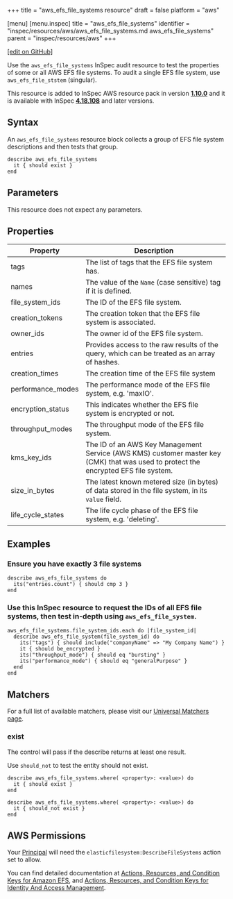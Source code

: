 +++
title = "aws_efs_file_systems resource"
draft = false
platform = "aws"

[menu]
  [menu.inspec]
    title = "aws_efs_file_systems"
    identifier = "inspec/resources/aws/aws_efs_file_systems.md aws_efs_file_systems"
    parent = "inspec/resources/aws"
+++

[\[edit on GitHub\]](https://github.com/inspec/inspec/blob/master/docs-chef-io/content/inspec/resources/aws_efs_file_systems.md)

Use the `aws_efs_file_systems` InSpec audit resource to test the properties of
some or all AWS EFS file systems. To audit a single EFS file system, use
`aws_efs_file_ststem` (singular).

This resource is added to InSpec AWS resource pack in version **[1.10.0](https://github.com/inspec/inspec-aws/releases/tag/v1.10.0)** and it is available with InSpec **[4.18.108](https://github.com/inspec/inspec/releases/tag/v4.18.108)** and later versions.

## Syntax

An `aws_efs_file_systems` resource block collects a group of EFS file system descriptions and then tests that group.

    describe aws_efs_file_systems
      it { should exist }
    end

## Parameters

This resource does not expect any parameters.

## Properties

| Property          | Description                                                                                                                         |
| ----------------- | ----------------------------------------------------------------------------------------------------------------------------------- |
| tags              | The list of tags that the EFS file system has.                                                                                      |
| names             | The value of the `Name` (case sensitive) tag if it is defined.                                                                      |
| file_system_ids   | The ID of the EFS file system.                                                                                                      |
| creation_tokens   | The creation token that the EFS file system is associated.                                                                          |
| owner_ids         | The owner id of the EFS file system.                                                                                                |
| entries           | Provides access to the raw results of the query, which can be treated as an array of hashes.                                        |
| creation_times    | The creation time of the EFS file system                                                                                            |
| performance_modes | The performance mode of the EFS file system, e.g. 'maxIO'.                                                                          |
| encryption_status | This indicates whether the EFS file system is encrypted or not.                                                                     |
| throughput_modes  | The throughput mode of the EFS file system.                                                                                         |
| kms_key_ids       | The ID of an AWS Key Management Service (AWS KMS) customer master key (CMK) that was used to protect the encrypted EFS file system. |
| size_in_bytes     | The latest known metered size (in bytes) of data stored in the file system, in its `value` field.                                   |
| life_cycle_states | The life cycle phase of the EFS file system, e.g. 'deleting'.                                                                       |

## Examples

### Ensure you have exactly 3 file systems

    describe aws_efs_file_systems do
      its("entries.count") { should cmp 3 }
    end

### Use this InSpec resource to request the IDs of all EFS file systems, then test in-depth using `aws_efs_file_system`.

    aws_efs_file_systems.file_system_ids.each do |file_system_id|
      describe aws_efs_file_system(file_system_id) do
        its("tags") { should include("companyName" => "My Company Name") }
        it { should be_encrypted }
        its("throughput_mode") { should eq "bursting" }
        its("performance_mode") { should eq "generalPurpose" }
      end
    end

## Matchers

For a full list of available matchers, please visit our [Universal Matchers page](/inspec/matchers/).

### exist

The control will pass if the describe returns at least one result.

Use `should_not` to test the entity should not exist.

    describe aws_efs_file_systems.where( <property>: <value>) do
      it { should exist }
    end

    describe aws_efs_file_systems.where( <property>: <value>) do
      it { should_not exist }
    end

## AWS Permissions

Your [Principal](https://docs.aws.amazon.com/IAM/latest/UserGuide/intro-structure.html#intro-structure-principal) will need the `elasticfilesystem:DescribeFileSystems` action set to allow.

You can find detailed documentation at [Actions, Resources, and Condition Keys for Amazon EFS](https://docs.aws.amazon.com/IAM/latest/UserGuide/list_amazonelasticfilesystem.html), and [Actions, Resources, and Condition Keys for Identity And Access Management](https://docs.aws.amazon.com/IAM/latest/UserGuide/list_identityandaccessmanagement.html).
